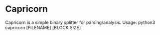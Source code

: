# Capricorn

Capricorn is a simple binary splitter for parsing/analysis.
Usage: python3 capricorn [FILENAME] [BLOCK SIZE]
